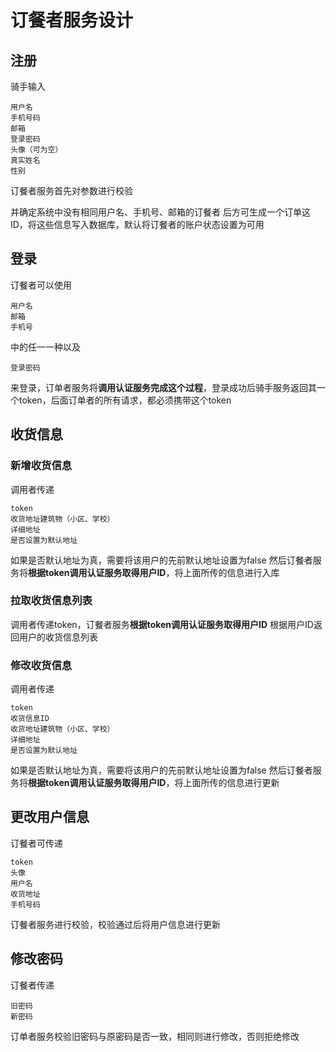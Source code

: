 # 订餐者服务设计

## 注册

骑手输入

```
用户名
手机号码
邮箱
登录密码
头像（可为空）
真实姓名
性别
```

订餐者服务首先对参数进行校验

并确定系统中没有相同用户名、手机号、邮箱的订餐者
后方可生成一个订单这ID，将这些信息写入数据库，默认将订餐者的账户状态设置为可用

## 登录

订餐者可以使用

```
用户名
邮箱
手机号
```

中的任一一种以及

```
登录密码
```

来登录，订单者服务将**调用认证服务完成这个过程**，登录成功后骑手服务返回其一个token，后面订单者的所有请求，都必须携带这个token

## 收货信息

### 新增收货信息

调用者传递

```
token
收货地址建筑物（小区、学校）
详细地址
是否设置为默认地址
```

如果是否默认地址为真，需要将该用户的先前默认地址设置为false
然后订餐者服务将**根据token调用认证服务取得用户ID**，将上面所传的信息进行入库

### 拉取收货信息列表

调用者传递token，订餐者服务**根据token调用认证服务取得用户ID**
根据用户ID返回用户的收货信息列表

### 修改收货信息

调用者传递

```
token
收货信息ID
收货地址建筑物（小区、学校）
详细地址
是否设置为默认地址
```

如果是否默认地址为真，需要将该用户的先前默认地址设置为false
然后订餐者服务将**根据token调用认证服务取得用户ID**，将上面所传的信息进行更新

## 更改用户信息

订餐者可传递

```
token
头像
用户名
收货地址
手机号码
```

订餐者服务进行校验，校验通过后将用户信息进行更新

## 修改密码

订餐者传递

```token
旧密码
新密码
```

订单者服务校验旧密码与原密码是否一致，相同则进行修改，否则拒绝修改